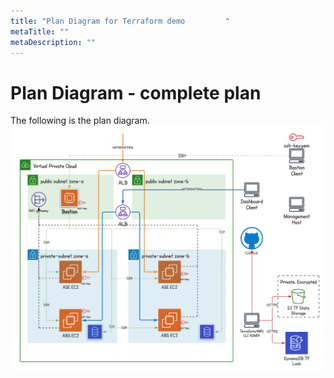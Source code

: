 ```yaml
---
title: "Plan Diagram for Terraform demo         "
metaTitle: ""
metaDescription: ""
---
```


# Plan Diagram - complete plan

The following is the plan diagram.
![img](plan-diagram/plan.png)


